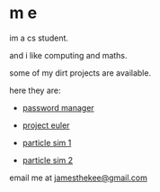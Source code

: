 
# m e

im a cs student. 

and i like computing and maths. 

some of my dirt projects are available. 

here they are:


- [password manager](https://github.com/jamesthekee/password-manager)

- [project euler](https://github.com/jamesthekee/project-euler)

- [particle sim 1](https://jamesthekee.github.io/quintballs/index.html)

- [particle sim 2](https://jamesthekee.github.io/cursorGrav/index.html)


email me at jamesthekee@gmail.com
